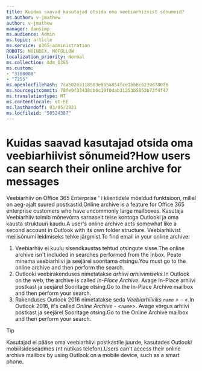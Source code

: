 ```yaml
---
title: Kuidas saavad kasutajad otsida oma veebiarhiivist sõnumeid?
ms.author: v-jmathew
author: v-jmathew
manager: dansimp
ms.audience: Admin
ms.topic: article
ms.service: o365-administration
ROBOTS: NOINDEX, NOFOLLOW
localization_priority: Normal
ms.collection: Adm_O365
ms.custom:
- "3100008"
- "7255"
ms.openlocfilehash: 7ca502ea118503e9b5a854fce1bb8c6239d780f6
ms.sourcegitcommit: 78fe9f33438cb0c19f0dab31253b5853b73f4f47
ms.translationtype: MT
ms.contentlocale: et-EE
ms.lasthandoff: 03/05/2021
ms.locfileid: "50524387"
---
```

# <a name="how-users-can-search-their-online-archive-for-messages"></a><span data-ttu-id="97c78-102">Kuidas saavad kasutajad otsida oma veebiarhiivist sõnumeid?</span><span class="sxs-lookup"><span data-stu-id="97c78-102">How users can search their online archive for messages</span></span>

<span data-ttu-id="97c78-103">Veebiarhiiv on Office 365 Enterprise ' i klientidele mõeldud funktsioon, millel on aeg-ajalt suured postkastid.</span><span class="sxs-lookup"><span data-stu-id="97c78-103">Online archive is a feature for Office 365 enterprise customers who have uncommonly large mailboxes.</span></span> <span data-ttu-id="97c78-104">Kasutaja Veebiarhiiv toimib mõnevõrra sarnaselt teise kontoga Outlooki ja oma kausta struktuuri kaudu.</span><span class="sxs-lookup"><span data-stu-id="97c78-104">A user's online archive acts somewhat like a second account in Outlook with its own folder structure.</span></span> <span data-ttu-id="97c78-105">Veebiarhiivist meilisõnumi leidmiseks tehke järgmist.</span><span class="sxs-lookup"><span data-stu-id="97c78-105">To find email in your online archive:</span></span>

1. <span data-ttu-id="97c78-106">Veebiarhiiv ei kuulu sisendkaustas tehtud otsingute sisse.</span><span class="sxs-lookup"><span data-stu-id="97c78-106">The online archive isn't included in searches performed from the Inbox.</span></span> <span data-ttu-id="97c78-107">Peate minema veebiarhiivi ja seejärel sooritama otsingu.</span><span class="sxs-lookup"><span data-stu-id="97c78-107">You must go to the online archive and then perform the search.</span></span>
2. <span data-ttu-id="97c78-108">Outlooki veebirakenduses nimetatakse *arhiivi arhiivimiseks.*</span><span class="sxs-lookup"><span data-stu-id="97c78-108">In Outlook on the web, the archive is called *In-Place Archive*.</span></span> <span data-ttu-id="97c78-109">Avage In-Place arhiivi postkast ja seejärel Sooritage otsing.</span><span class="sxs-lookup"><span data-stu-id="97c78-109">Go to the In-Place Archive mailbox and then perform your search.</span></span>
3. <span data-ttu-id="97c78-110">Rakenduses Outlook 2016 nimetatakse seda *Veebiarhiiviks `name` > – <*.</span><span class="sxs-lookup"><span data-stu-id="97c78-110">In Outlook 2016, it's called *Online Archive - <`name`>*.</span></span> <span data-ttu-id="97c78-111">Avage võrgus arhiivi postkast ja seejärel Sooritage otsing.</span><span class="sxs-lookup"><span data-stu-id="97c78-111">Go to the Online Archive mailbox and then perform your search.</span></span>

> [!TIP]
> <span data-ttu-id="97c78-112">Kasutajad ei pääse oma veebiarhiivi postkastile juurde, kasutades Outlooki mobiilsideseadmes (nt nutikas telefon).</span><span class="sxs-lookup"><span data-stu-id="97c78-112">Users can't access their online archive mailbox by using Outlook on a mobile device, such as a smart phone.</span></span>
